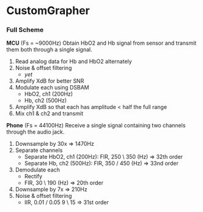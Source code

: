# CustomGrapher
### Full Scheme
**MCU** (Fs = ~9000Hz)
Obtain HbO2 and Hb signal from sensor and transmit them both through a single signal.
1. Read analog data for Hb and HbO2 alternately
2. Noise & offset filtering
   - *yet*
4. Amplify XdB for better SNR
5. Modulate each using DSBAM
   - HbO2, ch1 (200Hz)
   - Hb, ch2 (500Hz)
6. Amplify XdB so that each has amplitude < half the full range
7. Mix ch1 & ch2 and transmit
   
**Phone** (Fs = 44100Hz)
Receive a single signal containing two channels through the audio jack.
1. Downsample by 30x   => 1470Hz
2. Separate channels
   - Separate HbO2, ch1 (200Hz): FIR, 250 \ 350 (Hz)   => 32th order
   - Separate Hb, ch2 (500Hz): FIR, 350 / 450 (Hz)   => 33nd order
3. Demodulate each
   - Rectify
   - FIR, 30 \ 190 (Hz)   => 20th order
4. Downsample by 7x   => 210Hz
5. Noise & offset filtering
   - IIR, 0.01 / 0.05 9 \ 15 => 31st order